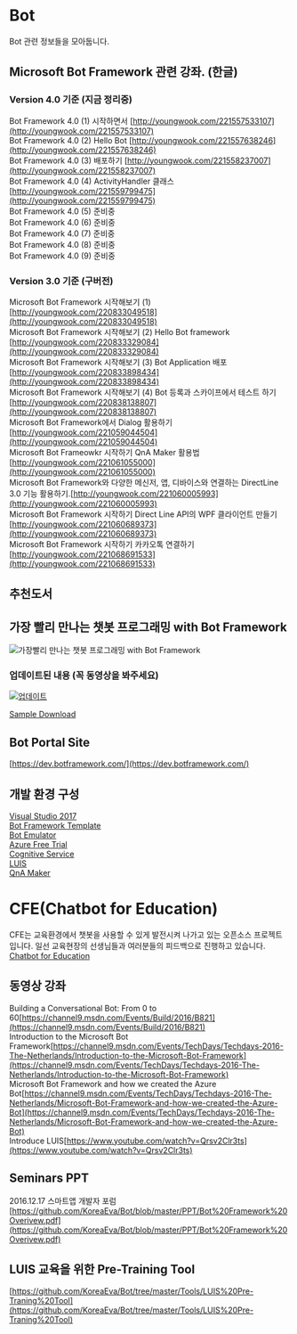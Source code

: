 # Bot
Bot 관련 정보들을 모아둡니다. 

## Microsoft Bot Framework 관련 강좌. (한글)

### Version 4.0 기준 (지금 정리중)
Bot Framework 4.0 (1) 시작하면서 [http://youngwook.com/221557533107](http://youngwook.com/221557533107)<br>
Bot Framework 4.0 (2) Hello Bot [http://youngwook.com/221557638246](http://youngwook.com/221557638246)<br>
Bot Framework 4.0 (3) 배포하기 [http://youngwook.com/221558237007](http://youngwook.com/221558237007)<br>
Bot Framework 4.0 (4) ActivityHandler 클래스[http://youngwook.com/221559799475](http://youngwook.com/221559799475)<br>
Bot Framework 4.0 (5) 준비중<br>
Bot Framework 4.0 (6) 준비중<br>
Bot Framework 4.0 (7) 준비중<br>
Bot Framework 4.0 (8) 준비중<br>
Bot Framework 4.0 (9) 준비중<br>


### Version 3.0 기준 (구버전)
Microsoft Bot Framework 시작해보기 (1) [http://youngwook.com/220833049518](http://youngwook.com/220833049518)<br>
Microsoft Bot Framework 시작해보기 (2) Hello Bot framework [http://youngwook.com/220833329084](http://youngwook.com/220833329084)<br> 
Microsoft Bot Framework 시작해보기 (3) Bot Application 배포 [http://youngwook.com/220833898434](http://youngwook.com/220833898434)<br>
Microsoft Bot Framework 시작해보기 (4) Bot 등록과 스카이프에서 테스트 하기 [http://youngwook.com/220838138807](http://youngwook.com/220838138807)<br>
Microsoft Bot Framework에서 Dialog 활용하기 [http://youngwook.com/221059044504](http://youngwook.com/221059044504)<br>
Microsoft Bot Frameowkr 시작하기 QnA Maker 활용법 [http://youngwook.com/221061055000](http://youngwook.com/221061055000)<br>
Microsoft Bot Framework와 다양한 메신저, 앱, 디바이스와 연결하는 DirectLine 3.0 기능 활용하기.[http://youngwook.com/221060005993](http://youngwook.com/221060005993)<br>
Microsoft Bot Framework 시작하기 Direct Line API의 WPF 클라이언트 만들기[http://youngwook.com/221060689373](http://youngwook.com/221060689373)<br>
Microsoft Bot Framework 시작하기 카카오톡 연결하기[http://youngwook.com/221068691533](http://youngwook.com/221068691533)<br>

## 추천도서 

## 가장 빨리 만나는 챗봇 프로그래밍 with Bot Framework
![가장빨리 만나는 챗봇 프로그래밍 with Bot Framework](https://github.com/KoreaEva/Bot/blob/master/Book/book_cover.jpg?raw=true)<br>

### 업데이트된 내용 (꼭 동영상을 봐주세요)
[![업데이트](https://img.youtube.com/vi/YOg05jo7HjA/0.jpg)](https://www.youtube.com/watch?v=YOg05jo7HjA)<br>

[Sample Download](https://github.com/KoreaEva/Bot/tree/master/Book/Samples)<br>

## Bot Portal Site
[https://dev.botframework.com/](https://dev.botframework.com/)

## 개발 환경 구성
[Visual Studio 2017](https://www.visualstudio.com/)<br>
[Bot Framework Template](http://aka.ms/bf-bc-vstemplate)<br>
[Bot Emulator](http://emulator.botframework.com/)<br>
[Azure Free Trial](https://azure.microsoft.com/ko-kr/free/)<br>
[Cognitive Service](https://azure.microsoft.com/ko-kr/services/cognitive-services/)<br>
[LUIS](https://www.luis.ai/)<br>
[QnA Maker](https://qnamaker.ai/)

# CFE(Chatbot for Education)
CFE는 교육환경에서 챗봇을 사용할 수 있게 발전시켜 나가고 있는 오픈소스 프로젝트 입니다. 일선 교육현장의 선생님들과 여러분들의 피드백으로 진행하고 있습니다. <br>
[Chatbot for Education](https://github.com/KoreaEva/Bot/tree/master/CFE)<br>


## 동영상 강좌
Building a Conversational Bot: From 0 to 60[https://channel9.msdn.com/Events/Build/2016/B821](https://channel9.msdn.com/Events/Build/2016/B821)<br>
Introduction to the Microsoft Bot Framework[https://channel9.msdn.com/Events/TechDays/Techdays-2016-The-Netherlands/Introduction-to-the-Microsoft-Bot-Framework](https://channel9.msdn.com/Events/TechDays/Techdays-2016-The-Netherlands/Introduction-to-the-Microsoft-Bot-Framework)<br>
Microsoft Bot Framework and how we created the Azure Bot[https://channel9.msdn.com/Events/TechDays/Techdays-2016-The-Netherlands/Microsoft-Bot-Framework-and-how-we-created-the-Azure-Bot](https://channel9.msdn.com/Events/TechDays/Techdays-2016-The-Netherlands/Microsoft-Bot-Framework-and-how-we-created-the-Azure-Bot)<br>
Introduce LUIS[https://www.youtube.com/watch?v=Qrsv2Clr3ts](https://www.youtube.com/watch?v=Qrsv2Clr3ts)<br>

## Seminars PPT
2016.12.17 스마트앱 개발자 포럼 [https://github.com/KoreaEva/Bot/blob/master/PPT/Bot%20Framework%20Overivew.pdf](https://github.com/KoreaEva/Bot/blob/master/PPT/Bot%20Framework%20Overivew.pdf)




## LUIS 교육을 위한 Pre-Training Tool ##

[https://github.com/KoreaEva/Bot/tree/master/Tools/LUIS%20Pre-Traning%20Tool](https://github.com/KoreaEva/Bot/tree/master/Tools/LUIS%20Pre-Traning%20Tool)